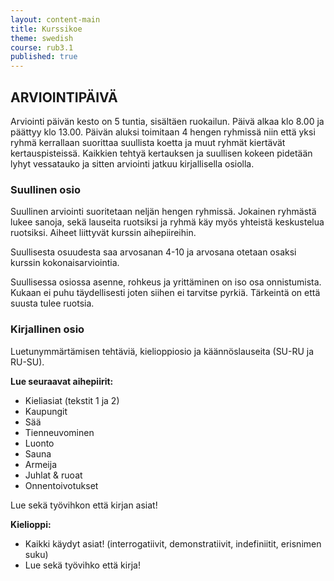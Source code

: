 ```yaml
---
layout: content-main
title: Kurssikoe
theme: swedish
course: rub3.1
published: true
---
```

## ARVIOINTIPÄIVÄ

Arviointi päivän kesto on 5 tuntia, sisältäen ruokailun. Päivä alkaa klo 8.00 ja päättyy klo 13.00. Päivän aluksi toimitaan 4 hengen ryhmissä niin että yksi ryhmä kerrallaan suorittaa suullista koetta ja muut ryhmät kiertävät kertauspisteissä. Kaikkien tehtyä kertauksen ja suullisen kokeen pidetään lyhyt vessatauko ja sitten arviointi jatkuu kirjallisella osiolla. 

### Suullinen osio

Suullinen arviointi suoritetaan neljän hengen ryhmissä. Jokainen ryhmästä lukee sanoja, sekä lauseita ruotsiksi ja ryhmä käy myös yhteistä keskustelua ruotsiksi. Aiheet liittyvät kurssin aihepiireihin.

Suullisesta osuudesta saa arvosanan 4-10 ja arvosana otetaan osaksi kurssin kokonaisarviointia.

Suullisessa osiossa asenne, rohkeus ja yrittäminen on iso osa onnistumista. Kukaan ei puhu täydellisesti joten siihen ei tarvitse pyrkiä. Tärkeintä on että suusta tulee ruotsia.

### Kirjallinen osio

Luetunymmärtämisen tehtäviä, kielioppiosio ja käännöslauseita (SU-RU ja RU-SU).

**Lue seuraavat aihepiirit:**

* Kieliasiat (tekstit 1 ja 2)
* Kaupungit
* Sää
* Tienneuvominen
* Luonto
* Sauna
* Armeija
* Juhlat & ruoat
* Onnentoivotukset

Lue sekä työvihkon että kirjan asiat!

**Kielioppi:**

* Kaikki käydyt asiat! (interrogatiivit, demonstratiivit, indefiniitit, erisnimen suku)
* Lue sekä työvihko että kirja!



